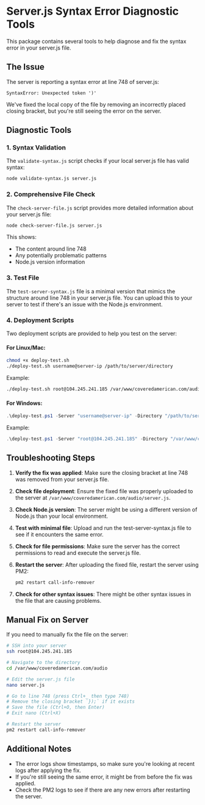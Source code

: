 # Server.js Syntax Error Diagnostic Tools

This package contains several tools to help diagnose and fix the syntax error in your server.js file.

## The Issue

The server is reporting a syntax error at line 748 of server.js:

```
SyntaxError: Unexpected token ')'
```

We've fixed the local copy of the file by removing an incorrectly placed closing bracket, but you're still seeing the error on the server.

## Diagnostic Tools

### 1. Syntax Validation

The `validate-syntax.js` script checks if your local server.js file has valid syntax:

```bash
node validate-syntax.js server.js
```

### 2. Comprehensive File Check

The `check-server-file.js` script provides more detailed information about your server.js file:

```bash
node check-server-file.js server.js
```

This shows:
- The content around line 748
- Any potentially problematic patterns
- Node.js version information

### 3. Test File

The `test-server-syntax.js` file is a minimal version that mimics the structure around line 748 in your server.js file. You can upload this to your server to test if there's an issue with the Node.js environment.

### 4. Deployment Scripts

Two deployment scripts are provided to help you test on the server:

#### For Linux/Mac:

```bash
chmod +x deploy-test.sh
./deploy-test.sh username@server-ip /path/to/server/directory
```

Example:
```bash
./deploy-test.sh root@104.245.241.185 /var/www/coveredamerican.com/audio
```

#### For Windows:

```powershell
.\deploy-test.ps1 -Server "username@server-ip" -Directory "/path/to/server/directory"
```

Example:
```powershell
.\deploy-test.ps1 -Server "root@104.245.241.185" -Directory "/var/www/coveredamerican.com/audio"
```

## Troubleshooting Steps

1. **Verify the fix was applied**: Make sure the closing bracket at line 748 was removed from your server.js file.

2. **Check file deployment**: Ensure the fixed file was properly uploaded to the server at `/var/www/coveredamerican.com/audio/server.js`.

3. **Check Node.js version**: The server might be using a different version of Node.js than your local environment.

4. **Test with minimal file**: Upload and run the test-server-syntax.js file to see if it encounters the same error.

5. **Check for file permissions**: Make sure the server has the correct permissions to read and execute the server.js file.

6. **Restart the server**: After uploading the fixed file, restart the server using PM2:
   ```bash
   pm2 restart call-info-remover
   ```

7. **Check for other syntax issues**: There might be other syntax issues in the file that are causing problems.

## Manual Fix on Server

If you need to manually fix the file on the server:

```bash
# SSH into your server
ssh root@104.245.241.185

# Navigate to the directory
cd /var/www/coveredamerican.com/audio

# Edit the server.js file
nano server.js

# Go to line 748 (press Ctrl+_ then type 748)
# Remove the closing bracket `});` if it exists
# Save the file (Ctrl+O, then Enter)
# Exit nano (Ctrl+X)

# Restart the server
pm2 restart call-info-remover
```

## Additional Notes

- The error logs show timestamps, so make sure you're looking at recent logs after applying the fix.
- If you're still seeing the same error, it might be from before the fix was applied.
- Check the PM2 logs to see if there are any new errors after restarting the server.